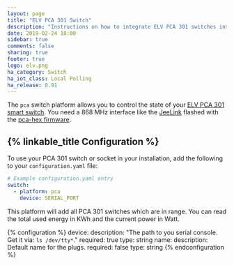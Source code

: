 ```yaml
---
layout: page
title: "ELV PCA 301 Switch"
description: "Instructions on how to integrate ELV PCA 301 switches into Home Assistant."
date: 2019-02-24 18:00
sidebar: true
comments: false
sharing: true
footer: true
logo: elv.png
ha_category: Switch
ha_iot_class: Local Polling
ha_release: 0.91
---
```


The `pca` switch platform allows you to control the state of your [ELV PCA 301 smart switch](https://www.elv.de/funkschaltsteckdose-fuer-energiekostenmonitor-pca-301.html). You need a 868 MHz interface like the [JeeLink](https://www.digitalsmarties.net/products/jeelink) flashed with the [pca-hex firmware](https://github.com/mhop/fhem-mirror/blob/master/fhem/FHEM/firmware/JeeLink_PCA301.hex).

## {% linkable_title Configuration %}

To use your PCA 301 switch or socket in your installation, add the following to your `configuration.yaml` file:

```yaml
# Example configuration.yaml entry
switch:
  - platform: pca
    device: SERIAL_PORT
```

This platform will add all PCA 301 switches which are in range. You can read the total used energy in KWh and the current power in Watt.

{% configuration %}
device:
  description: "The path to you serial console. Get it via: `ls /dev/tty*`."
  required: true
  type: string
name: 
  description: Default name for the plugs.
  required: false
  type: string
{% endconfiguration %}

